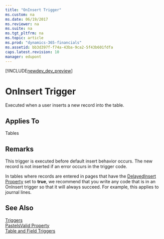 ```yaml
---
title: "OnInsert Trigger"
ms.custom: na
ms.date: 06/19/2017
ms.reviewer: na
ms.suite: na
ms.tgt_pltfrm: na
ms.topic: article
ms.prod: "dynamics-365-financials"
ms.assetid: bb3d397f-f74a-43ba-9ca2-5f43b601fdfa
caps.latest.revision: 10
manager: edupont
---
```


[!INCLUDE[newdev_dev_preview](../includes/newdev_dev_preview.md)]

# OnInsert Trigger
Executed when a user inserts a new record into the table.  
  
## Applies To  
 Tables  
  
## Remarks  
 This trigger is executed before default insert behavior occurs. The new record is not inserted if an error occurs in the trigger code.  
  
 In tables where records are entered in pages that have the [DelayedInsert Property](../properties/devenv-delayedinsert-property.md) set to **true**, we recommend that you write any code that is in an OnInsert trigger so that it will always succeed. For example, this applies to journal lines.  
  
## See Also  
 [Triggers](devenv-triggers.md)   
 [PasteIsValid Property](../properties/devenv-pasteisvalid-property.md)  
 [Table and Field Triggers](devenv-table-and-field-triggers.md)